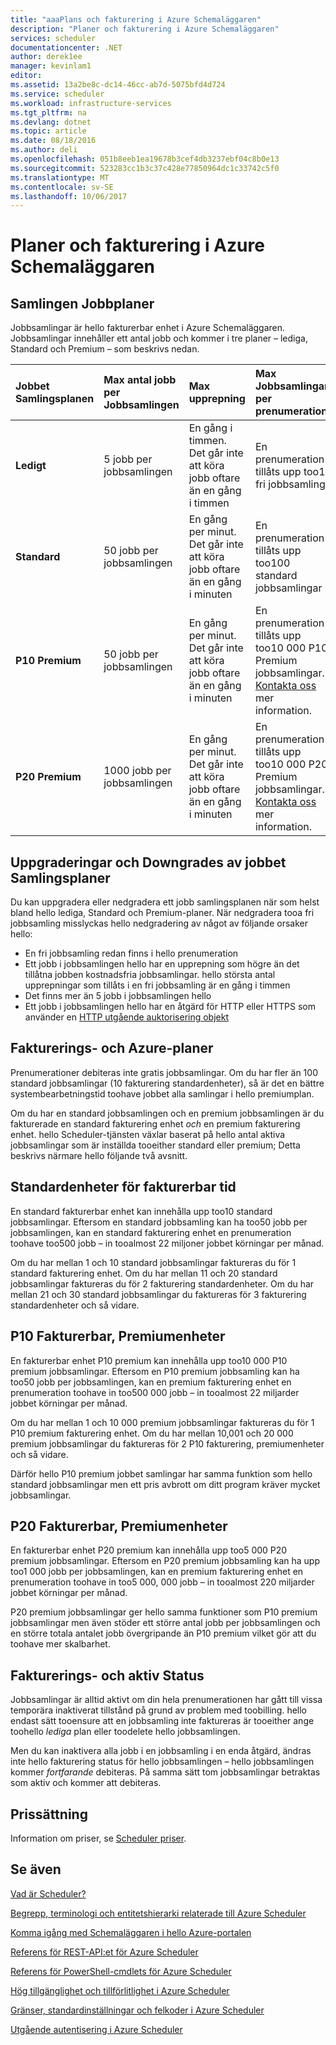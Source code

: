 ```yaml
---
title: "aaaPlans och fakturering i Azure Schemaläggaren"
description: "Planer och fakturering i Azure Schemaläggaren"
services: scheduler
documentationcenter: .NET
author: derek1ee
manager: kevinlam1
editor: 
ms.assetid: 13a2be8c-dc14-46cc-ab7d-5075bfd4d724
ms.service: scheduler
ms.workload: infrastructure-services
ms.tgt_pltfrm: na
ms.devlang: dotnet
ms.topic: article
ms.date: 08/18/2016
ms.author: deli
ms.openlocfilehash: 051b8eeb1ea19678b3cef4db3237ebf04c8b0e13
ms.sourcegitcommit: 523283cc1b3c37c428e77850964dc1c33742c5f0
ms.translationtype: MT
ms.contentlocale: sv-SE
ms.lasthandoff: 10/06/2017
---
```

# <a name="plans-and-billing-in-azure-scheduler"></a>Planer och fakturering i Azure Schemaläggaren
## <a name="job-collection-plans"></a>Samlingen Jobbplaner
Jobbsamlingar är hello fakturerbar enhet i Azure Schemaläggaren. Jobbsamlingar innehåller ett antal jobb och kommer i tre planer – lediga, Standard och Premium – som beskrivs nedan.

| **Jobbet Samlingsplanen** | **Max antal jobb per Jobbsamlingen** | **Max upprepning** | **Max Jobbsamlingar per prenumeration** | **Begränsningar** |
|:--- |:--- |:--- |:--- |:--- |
| **Ledigt** |5 jobb per jobbsamlingen |En gång i timmen. Det går inte att köra jobb oftare än en gång i timmen |En prenumeration tillåts upp too1 fri jobbsamling |Det går inte att använda [HTTP utgående auktorisering objekt](scheduler-outbound-authentication.md) |
| **Standard** |50 jobb per jobbsamlingen |En gång per minut. Det går inte att köra jobb oftare än en gång i minuten |En prenumeration tillåts upp too100 standard jobbsamlingar |Åtkomst toofull funktionsuppsättningen Schemaläggaren |
| **P10 Premium** |50 jobb per jobbsamlingen |En gång per minut. Det går inte att köra jobb oftare än en gång i minuten |En prenumeration tillåts upp too10 000 P10 Premium jobbsamlingar. <a href="mailto:wapteams@microsoft.com">Kontakta oss</a> mer information. |Åtkomst toofull funktionsuppsättningen Schemaläggaren |
| **P20 Premium** |1000 jobb per jobbsamlingen |En gång per minut. Det går inte att köra jobb oftare än en gång i minuten |En prenumeration tillåts upp too10 000 P20 Premium jobbsamlingar. <a href="mailto:wapteams@microsoft.com">Kontakta oss</a> mer information. |Åtkomst toofull funktionsuppsättningen Schemaläggaren |

## <a name="upgrades-and-downgrades-of-job-collection-plans"></a>Uppgraderingar och Downgrades av jobbet Samlingsplaner
Du kan uppgradera eller nedgradera ett jobb samlingsplanen när som helst bland hello lediga, Standard och Premium-planer. När nedgradera tooa fri jobbsamling misslyckas hello nedgradering av något av följande orsaker hello:

* En fri jobbsamling redan finns i hello prenumeration
* Ett jobb i jobbsamlingen hello har en upprepning som högre än det tillåtna jobben kostnadsfria jobbsamlingar. hello största antal upprepningar som tillåts i en fri jobbsamling är en gång i timmen
* Det finns mer än 5 jobb i jobbsamlingen hello
* Ett jobb i jobbsamlingen hello har en åtgärd för HTTP eller HTTPS som använder en [HTTP utgående auktorisering objekt](scheduler-outbound-authentication.md)

## <a name="billing-and-azure-plans"></a>Fakturerings- och Azure-planer
Prenumerationer debiteras inte gratis jobbsamlingar. Om du har fler än 100 standard jobbsamlingar (10 fakturering standardenheter), så är det en bättre systembearbetningstid toohave jobbet alla samlingar i hello premiumplan.

Om du har en standard jobbsamlingen och en premium jobbsamlingen är du fakturerade en standard fakturering enhet *och* en premium fakturering enhet. hello Scheduler-tjänsten växlar baserat på hello antal aktiva jobbsamlingar som är inställda tooeither standard eller premium; Detta beskrivs närmare hello följande två avsnitt.

## <a name="standard-billable-units"></a>Standardenheter för fakturerbar tid
En standard fakturerbar enhet kan innehålla upp too10 standard jobbsamlingar. Eftersom en standard jobbsamling kan ha too50 jobb per jobbsamlingen, kan en standard fakturering enhet en prenumeration toohave too500 jobb – in tooalmost 22 miljoner jobbet körningar per månad.

Om du har mellan 1 och 10 standard jobbsamlingar faktureras du för 1 standard fakturering enhet. Om du har mellan 11 och 20 standard jobbsamlingar faktureras du för 2 fakturering standardenheter. Om du har mellan 21 och 30 standard jobbsamlingar du faktureras för 3 fakturering standardenheter och så vidare.

## <a name="p10-premium-billable-units"></a>P10 Fakturerbar, Premiumenheter
En fakturerbar enhet P10 premium kan innehålla upp too10 000 P10 premium jobbsamlingar. Eftersom en P10 premium jobbsamling kan ha too50 jobb per jobbsamlingen, kan en premium fakturering enhet en prenumeration toohave in too500 000 jobb – in tooalmost 22 miljarder jobbet körningar per månad.

Om du har mellan 1 och 10 000 premium jobbsamlingar faktureras du för 1 P10 premium fakturering enhet. Om du har mellan 10,001 och 20 000 premium jobbsamlingar du faktureras för 2 P10 fakturering, premiumenheter och så vidare.

Därför hello P10 premium jobbet samlingar har samma funktion som hello standard jobbsamlingar men ett pris avbrott om ditt program kräver mycket jobbsamlingar.

## <a name="p20-premium-billable-units"></a>P20 Fakturerbar, Premiumenheter
En fakturerbar enhet P20 premium kan innehålla upp too5 000 P20 premium jobbsamlingar. Eftersom en P20 premium jobbsamling kan ha upp too1 000 jobb per jobbsamlingen, kan en premium fakturering enhet en prenumeration toohave in too5 000, 000 jobb – in tooalmost 220 miljarder jobbet körningar per månad.

P20 premium jobbsamlingar ger hello samma funktioner som P10 premium jobbsamlingar men även stöder ett större antal jobb per jobbsamlingen och en större totala antalet jobb övergripande än P10 premium vilket gör att du toohave mer skalbarhet.

## <a name="billing-and-active-status"></a>Fakturerings- och aktiv Status
Jobbsamlingar är alltid aktivt om din hela prenumerationen har gått till vissa temporära inaktiverat tillstånd på grund av problem med toobilling. hello endast sätt tooensure att en jobbsamling inte faktureras är tooeither ange toohello *lediga* plan eller toodelete hello jobbsamlingen.

Men du kan inaktivera alla jobb i en jobbsamling i en enda åtgärd, ändras inte hello fakturering status för hello jobbsamlingen – hello jobbsamlingen kommer *fortfarande* debiteras. På samma sätt tom jobbsamlingar betraktas som aktiv och kommer att debiteras.

## <a name="pricing"></a>Prissättning
Information om priser, se [Scheduler priser](https://azure.microsoft.com/pricing/details/scheduler/).

## <a name="see-also"></a>Se även
 [Vad är Scheduler?](scheduler-intro.md)

 [Begrepp, terminologi och entitetshierarki relaterade till Azure Scheduler](scheduler-concepts-terms.md)

 [Komma igång med Schemaläggaren i hello Azure-portalen](scheduler-get-started-portal.md)

 [Referens för REST-API:et för Azure Scheduler](https://msdn.microsoft.com/library/mt629143)

 [Referens för PowerShell-cmdlets för Azure Scheduler](scheduler-powershell-reference.md)

 [Hög tillgänglighet och tillförlitlighet i Azure Scheduler](scheduler-high-availability-reliability.md)

 [Gränser, standardinställningar och felkoder i Azure Scheduler](scheduler-limits-defaults-errors.md)

 [Utgående autentisering i Azure Scheduler](scheduler-outbound-authentication.md)

